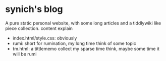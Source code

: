 # synich's blog

A pure static personal website, with some long articles and a tiddlywiki like piece collection.
content explain

* index.html/style.css: obviously
* rumi: short for rumination, my long time think of some topic
* tm.html: a tittlememo collect my sparse time think, maybe some time it will be rumi
